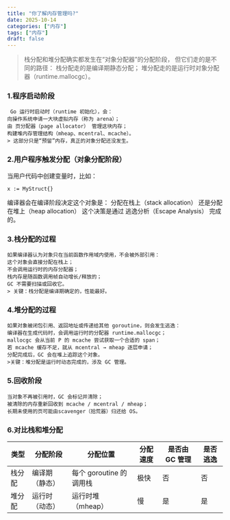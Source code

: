```yaml
---
title: "你了解内存管理吗?"
date: 2025-10-14
categories: ["内存"]
tags: ["内存"]
draft: false
---
```

>栈分配和堆分配确实都发生在“对象分配器”的分配阶段，
但它们走的是不同的路径：
栈分配走的是编译期静态分配；
堆分配走的是运行时对象分配器（runtime.mallocgc）。
### 1.程序启动阶段
~~~
 Go 运行时启动时（runtime 初始化），会：
向操作系统申请一大块虚拟内存（称为 arena）；
由 页分配器（page allocator） 管理这块内存；
构建堆内存管理结构（mheap、mcentral、mcache）。
> 这部分只是“预留”内存，真正的对象分配还没发生。
~~~
### 2.用户程序触发分配（对象分配阶段）
当用户代码中创建变量时，比如：
~~~
x := MyStruct{}
~~~
编译器会在编译阶段决定这个对象是：
分配在栈上（stack allocation）
还是分配在堆上（heap allocation）
这个决策是通过 逃逸分析（Escape Analysis） 完成的。

### 3.栈分配的过程
~~~
如果编译器认为对象只在当前函数作用域内使用，不会被外部引用：
这个对象会直接分配在栈上；
不会调用运行时的内存分配器；
栈内存是随函数调用帧自动增长/释放的；
GC 不需要扫描或回收它。
> 关键：栈分配是编译期确定的，性能最好。
~~~
### 4.堆分配的过程

~~~
如果对象被闭包引用、返回地址或传递给其他 goroutine，则会发生逃逸：
编译器在生成代码时，会调用运行时的分配器 runtime.mallocgc；
mallocgc 会从当前 P 的 mcache 尝试获取一个合适的 span；
若 mcache 缓存不足，就从 mcentral → mheap 逐层申请；
分配完成后，GC 会在堆上追踪这个对象。
>关键：堆分配是运行时动态完成的，涉及 GC 管理。
~~~
### 5.回收阶段
~~~
当对象不再被引用时，GC 会标记并清除；
被清除的内存重新回收到 mcache / mcentral / mheap；
长期未使用的页可能由scavenger（拾荒器）归还给 OS。
~~~
### 6.对比栈和堆分配

| 类型  | 分配阶段    | 分配位置              | 分配速度 | 是否由 GC 管理 | 是否逃逸 |
| --- | ------- | ----------------- | ---- | --------- | ---- |
| 栈分配 | 编译期（静态） | 每个 goroutine 的调用栈 | 极快   | 否         | 否    |
| 堆分配 | 运行时（动态） | 运行时堆（mheap）       | 慢    | 是         | 是    |
